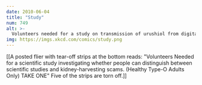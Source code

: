 ```yaml
---
date: 2010-06-04
title: "Study"
num: 749
alt: >-
  Volunteers needed for a study on transmission of urushiol from digital contact with thin strips of fibrous cellulose pulp.
img: https://imgs.xkcd.com/comics/study.png
---
```

[[A posted flier with tear-off strips at the bottom reads: "Volunteers Needed for a scientific study investigating whether people can distinguish between scientific studies and kidney-harvesting scams. (Healthy Type-O Adults Only) TAKE ONE"  Five of the strips are torn off.]]

